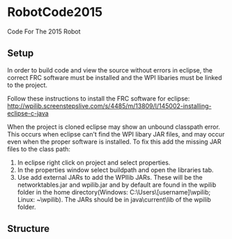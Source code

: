 # RobotCode2015
Code For The 2015 Robot

## Setup
In order to build code and view the source without errors in eclipse, the correct FRC software must be installed and the WPI libaries must be linked to the project. 

Follow these instructions to install the FRC software for eclipse: http://wpilib.screenstepslive.com/s/4485/m/13809/l/145002-installing-eclipse-c-java 

When the project is cloned eclipse may show an unbound classpath error. This occurs when eclipse can't find the WPI libary JAR files, and may occur even when the proper software is installed. To fix this add the missing JAR files to the class path:

 1. In eclipse right click on project and select properties.
 2. In the properties window select buildpath and open the libraries tab. 
 3. Use add external JARs to add the WPIlib JARs. These will be the networktables.jar and wpilib.jar and by default are found in the wpilib folder in the home directory(Windows: C:\Users\\[username]\wpilib; Linux: ~\wpilib). The JARs should be in java\current\lib of the wpilib folder. 

## Structure
